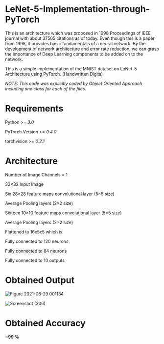 # LeNet-5-Implementation-through-PyTorch
This is an architecture which was proposed in 1998 Proceedings of IEEE journal with about 37505	citations as of today.
Even though this is a paper from 1998, it provides basic fundamentals of a neural network. By the development of network architecture and error rate reduction, we can grasp the importance of Deep Learning components to be added on to the network.

This is a simple implementation of the MNIST dataset on LeNet-5 Architecture using PyTorch. (Handwritten Digits)


*NOTE: This code was explicitly coded by Object Oriented Approach including one class for each of the files.*

# Requirements
Python >= *3.0*

PyTorch Version >= *0.4.0*

torchvision >= *0.2.1*

# Architecture
Number of Image Channels = 1

32×32 Input Image 

Six 28×28 feature maps convolutional layer (5×5 size) 

Average Pooling layers (2×2 size) 

Sixteen 10×10 feature maps convolutional layer (5×5 size) 

Average Pooling layers (2×2 size) 

Flattened to 16x5x5 which is

Fully connected to 120 neurons 

Fully connected to 84 neurons 

Fully connected to 10 outputs

# Obtained Output
![Figure 2021-06-29 001134](https://user-images.githubusercontent.com/67636257/123688088-42e1dd00-d86f-11eb-8d91-da060c5eb880.png)

![Screenshot (306)](https://user-images.githubusercontent.com/67636257/123688567-cac7e700-d86f-11eb-94fe-f588246cd7d2.png)

# Obtained Accuracy
**~99 %**
